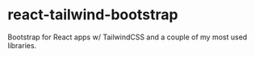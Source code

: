# react-tailwind-bootstrap

Bootstrap for React apps w/ TailwindCSS and a couple of my most used libraries.
